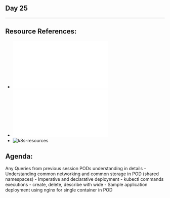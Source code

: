 ## Day 25
*************************************************************************************

## Resource References:
- ![Complete-Notes](../TrainingQueries-Agenda.txt)
- ![K8S-Contents](../K8S_DeepDive_Content.md)
- ![k8s-resources](../k8s_resources/)

## Agenda:
Any Queries from previous session
PODs understanding in details
	- Understanding common networking and common storage in POD (shared namespaces)
	- Imperative and declarative deployment
	- kubectl commands executions - create, delete, describe with wide
	- Sample application deployment using nginx for single container in POD 
	
